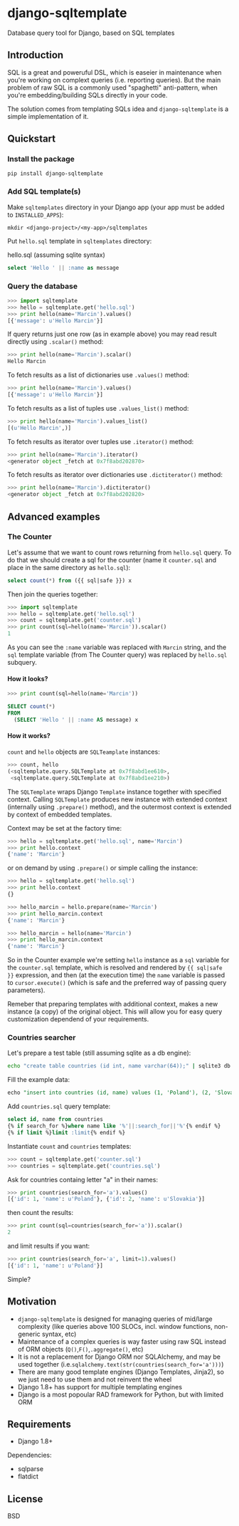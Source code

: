 # django-sqltemplate
Database query tool for Django, based on SQL templates

## Introduction

SQL is a great and poweruful DSL, which is easeier in maintenance 
when you're working on complext queries (i.e. reporting queries).
But the main problem of raw SQL is a commonly used "spaghetti" anti-pattern, 
when you're embedding/building SQLs directly in your code.

The solution comes from templating SQLs idea and `django-sqltemplate` 
is a simple implementation of it.

## Quickstart

### Install the package

```pip install django-sqltemplate```

### Add SQL template(s)

Make `sqltemplates` directory in your Django app (your app must be added to `INSTALLED_APPS`):

```mkdir <django-project>/<my-app>/sqltemplates```

Put `hello.sql` template in `sqltemplates` directory:

hello.sql (assuming sqlite syntax)
```sql
select 'Hello ' || :name as message
```

### Query the database

```python
>>> import sqltemplate
>>> hello = sqltemplate.get('hello.sql')
>>> print hello(name='Marcin').values()
[{'message': u'Hello Marcin'}]
```

If query returns just one row (as in example above) you may read result directly using `.scalar()` method:

```python
>>> print hello(name='Marcin').scalar()
Hello Marcin
```

To fetch results as a list of dictionaries use `.values()` method:

```python
>>> print hello(name='Marcin').values()
[{'message': u'Hello Marcin'}]
```

To fetch results as a list of tuples use `.values_list()` method:

```python
>>> print hello(name='Marcin').values_list()
[(u'Hello Marcin',)]
```

To fetch results as iterator over tuples use `.iterator()` method:

```python
>>> print hello(name='Marcin').iterator()
<generator object _fetch at 0x7f8abd202870>
```

To fetch results as iterator over dictionaries use `.dictiterator()` method:

```python
>>> print hello(name='Marcin').dictiterator()
<generator object _fetch at 0x7f8abd202820>
```


## Advanced examples

### The Counter

Let's assume that we want to count rows returning from `hello.sql` query.
To do that we should create a sql for the counter  (name it `counter.sql`
and place in the same directory as `hello.sql`):

```sql
select count(*) from ({{ sql|safe }}) x
```

Then join the queries together:

```python
>>> import sqltemplate
>>> hello = sqltemplate.get('hello.sql')
>>> count = sqltemplate.get('counter.sql')
>>> print count(sql=hello(name='Marcin')).scalar()
1
```

As you can see the `:name` variable was replaced with `Marcin` string,
and the `sql` template variable (from The Counter query) was replaced
by `hello.sql` subquery.

#### How it looks?

```python
>>> print count(sql=hello(name='Marcin'))
```
```sql
SELECT count(*)
FROM
  (SELECT 'Hello ' || :name AS message) x
```

#### How it works?

`count` and `hello` objects are `SQLTeamplate` instances:

```python
>>> count, hello
(<sqltemplate.query.SQLTemplate at 0x7f8abd1ee610>,
 <sqltemplate.query.SQLTemplate at 0x7f8abd1ee210>)
```

The `SQLTemplate` wraps Django `Template` instance together with specified context.
Calling `SQLTemplate` produces new instance with extended context (internally using `.prepare()` method),
and the outermost context is extended by context of embedded templates.

Context may be set at the factory time:

```python
>>> hello = sqltemplate.get('hello.sql', name='Marcin')
>>> print hello.context
{'name': 'Marcin'}
```

or on demand by using `.prepare()` or simple calling the instance:

```python
>>> hello = sqltemplate.get('hello.sql')
>>> print hello.context
{}

>>> hello_marcin = hello.prepare(name='Marcin')
>>> print hello_marcin.context
{'name': 'Marcin'}

>>> hello_marcin = hello(name='Marcin')
>>> print hello_marcin.context
{'name': 'Marcin'}
```

So in the Counter example we're setting `hello` instance as a `sql` variable for 
the `counter.sql` template, which is resolved and rendered by `{{ sql|safe }}` expression,
and then (at the execution time) the `name` variable is passed to `cursor.execute()`
(which is safe and the preferred way of passing query parameters). 

Remeber that preparing templates with additional context, makes a new instance (a copy)
of the original object. This will allow you for easy query customization dependend of
your requirements.

### Countries searcher

Let's prepare a test table (still assuming sqlite as a db engine):

```bash
echo "create table countries (id int, name varchar(64));" | sqlite3 db.sqlite3
```

Fill the example data:

```sql
echo "insert into countries (id, name) values (1, 'Poland'), (2, 'Slovakia'), (3, 'Czech Republic');" | sqlite3 db.sqlite3
```

Add `countries.sql` query template:

```sql
select id, name from countries
{% if search_for %}where name like '%'||:search_for||'%'{% endif %}
{% if limit %}limit :limit{% endif %} 
```

Instantiate `count` and `countries` templates:

```python
>>> count = sqltemplate.get('counter.sql')
>>> countries = sqltemplate.get('countries.sql')
```

Ask for countries containg letter "a" in their names:

```python
>>> print countries(search_for='a').values()
[{'id': 1, 'name': u'Poland'}, {'id': 2, 'name': u'Slovakia'}]
```

then count the results:

```python
>>> print count(sql=countries(search_for='a')).scalar()
2
```

and limit results if you want:

```python
>>> print countries(search_for='a', limit=1).values()
[{'id': 1, 'name': u'Poland'}]
```

Simple?

## Motivation

* `django-sqltemplate` is designed for managing queries of mid/large complexity (like queries above 100 SLOCs, incl. window functions, non-generic syntax, etc)
* Maintenance of a complex queries is way faster using raw SQL instead of ORM objects (`Q()`,`F()`,`.aggregate()`, etc)
* It is not a replacement for Django ORM nor SQLAlchemy, and may be used together (i.e.`sqlalchemy.text(str(countries(search_for='a')))`)
* There are many good template engines (Django Templates, Jinja2), so we just need to use them and not reinvent the wheel
* Django 1.8+ has support for multiple templating engines
* Django is a most popoular RAD framework for Python, but with limited ORM

## Requirements

* Django 1.8+

Dependencies:

* sqlparse
* flatdict

## License

BSD

